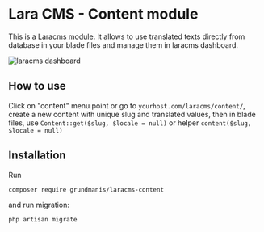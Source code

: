 # Lara CMS - Content module

This is a <a href="https://github.com/Grundmanis/laracms">Laracms module</a>. 
It allows to use translated texts directly from database in your blade files and 
manage them in laracms dashboard.

![laracms dashboard](https://user-images.githubusercontent.com/6103997/35482156-c64ad344-0439-11e8-9972-db1f9c9c89b4.png)

## How to use

Click on "content" menu point or go to `yourhost.com/laracms/content/`, create a new content with unique slug and translated values,
then in blade files, use `Content::get($slug, $locale = null)` or helper `content($slug, $locale = null)`

## Installation
Run 
```
composer require grundmanis/laracms-content
```
and run migration:
```
php artisan migrate
```